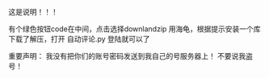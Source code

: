 这是说明！！！

有个绿色按钮code在中间，点击选择downlandzip
用海龟，根据提示安装一个库
下载了解压，打开 自动评论.py 登陆就可以了

重要声明：
我没有把你们的账号密码发送到我自己的号服务器上！
不要说我盗号！
